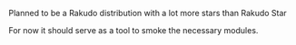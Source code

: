 Planned to be a Rakudo distribution with a lot more stars than Rakudo Star

For now it should serve as a tool to smoke the necessary modules.
